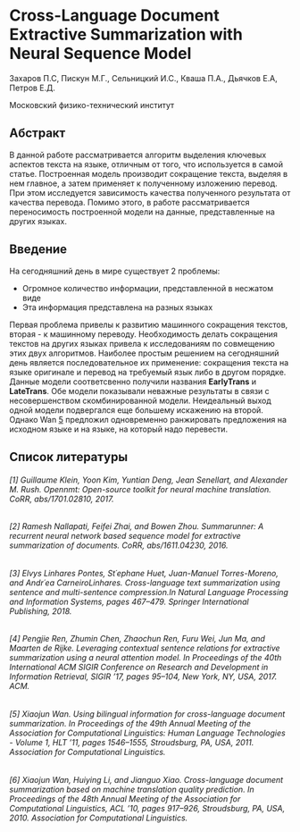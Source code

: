 # Cross-Language Document Extractive Summarization with Neural Sequence Model 

Захаров П.С, Пискун М.Г., Сельницкий И.С., Кваша П.А., Дьячков Е.А, Петров Е.Д.

Московский физико-технический институт

## Абстракт

В данной работе рассматривается алгоритм выделения ключевых аспектов текста на языке, отличным от того, что используется в самой статье. Построенная модель производит сокращение текста, выделяя в нем главное, а затем применяет к полученному изложению перевод. При этом исследуется зависимость качества полученного результата от качества перевода. Помимо этого, в работе рассматривается переносимость построенной модели на данные, представленные на других языках.


## Введение

На сегодняшний день в мире существует 2 проблемы: 

* Огромное количество информации, представленной в несжатом виде
* Эта информация представлена на разных языках

Первая проблема привелы к развитию машинного сокращения текстов, вторая - к машинному переводу. Необходимость делать сокращения текстов на других языках привела к исследованиям по совмещению этих двух алгоритмов. Наиболее простым решением на сегодняшний день является последовательное их применение: сокращения текста на языке оригинале и перевод на требуемый язык либо в другом порядке. Данные модели соответсвенно получили названия **EarlyTrans** и **LateTrans**. Обе модели показывали неважные результаты в связи с несовершенством скомбинированной модели. Неидеальный выход одной модели подвергался еще большему искажению на второй. Однако Wan [5](https://github.com/Intelligent-Systems-Phystech/2018-Project-29/tree/master/Dyachkov2018Title#5-xiaojun-wan-using-bilingual-information-for-cross-language-document-summarization-in-proceedings-of-the-49th-annual-meeting-of-the-association-for-computational-linguistics-human-language-technologies---volume-1-hlt-11-pages-15461555-stroudsburg-pa-usa-2011-association-for-computational-linguistics) предложил одновременно ранжировать предложения на исходном языке и на языке, на который надо перевести.

## Список литературы

###### [1] Guillaume Klein, Yoon Kim, Yuntian Deng, Jean Senellart, and Alexander M. Rush. Opennmt: Open-source toolkit for neural machine translation. CoRR, abs/1701.02810, 2017.

###### [2] Ramesh Nallapati, Feifei Zhai, and Bowen Zhou. Summarunner: A recurrent neural network based sequence model for extractive summarization of documents. CoRR, abs/1611.04230, 2016.

###### [3] Elvys Linhares Pontes, St´ephane Huet, Juan-Manuel Torres-Moreno, and Andr´ea CarneiroLinhares. Cross-language text summarization using sentence and multi-sentence compression.In Natural Language Processing and Information Systems, pages 467–479. Springer International Publishing, 2018.

###### [4] Pengjie Ren, Zhumin Chen, Zhaochun Ren, Furu Wei, Jun Ma, and Maarten de Rijke. Leveraging contextual sentence relations for extractive summarization using a neural attention model. In Proceedings of the 40th International ACM SIGIR Conference on Research and Development in Information Retrieval, SIGIR ’17, pages 95–104, New York, NY, USA, 2017. ACM.

###### [5] Xiaojun Wan. Using bilingual information for cross-language document summarization. In Proceedings of the 49th Annual Meeting of the Association for Computational Linguistics: Human Language Technologies - Volume 1, HLT ’11, pages 1546–1555, Stroudsburg, PA, USA, 2011. Association for Computational Linguistics.

###### [6] Xiaojun Wan, Huiying Li, and Jianguo Xiao. Cross-language document summarization based on machine translation quality prediction. In Proceedings of the 48th Annual Meeting of the Association for Computational Linguistics, ACL ’10, pages 917–926, Stroudsburg, PA, USA, 2010. Association for Computational Linguistics.
